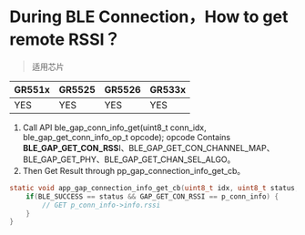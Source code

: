 # During BLE Connection，How to get remote RSSI？

> 适用芯片

| GR551x | GR5525 | GR5526 | GR533x |
| ------ | ------ | ------ | ------ |
| YES    | YES    | YES    | YES    |



1. Call API ble_gap_conn_info_get(uint8_t conn_idx, ble_gap_get_conn_info_op_t opcode); opcode Contains **BLE_GAP_GET_CON_RSS**I、BLE_GAP_GET_CON_CHANNEL_MAP、BLE_GAP_GET_PHY、BLE_GAP_GET_CHAN_SEL_ALGO。
2.  Then Get Result through pp_gap_connection_info_get_cb。

```c
static void app_gap_connection_info_get_cb(uint8_t idx, uint8_t status, const gap_conn_info_param_t * p_conn_info) {
    if(BLE_SUCCESS == status && GAP_GET_CON_RSSI == p_conn_info) {
    	// GET p_conn_info->info.rssi
    }
}
```

